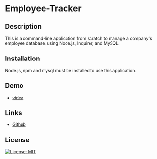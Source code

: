 # Employee-Tracker

## Description

This is a command-line application from scratch to manage a company's employee database, using Node.js, Inquirer, and MySQL.

## Installation

Node.js, npm and mysql must be installed to use this application.

## Demo

* [video](https://youtu.be/efZP-_dulbg)

## Links

* [Github](https://github.com/wl0194)

## License

[![License: MIT](https://img.shields.io/badge/License-MIT-yellow.svg)](https://opensource.org/licenses/MIT)
